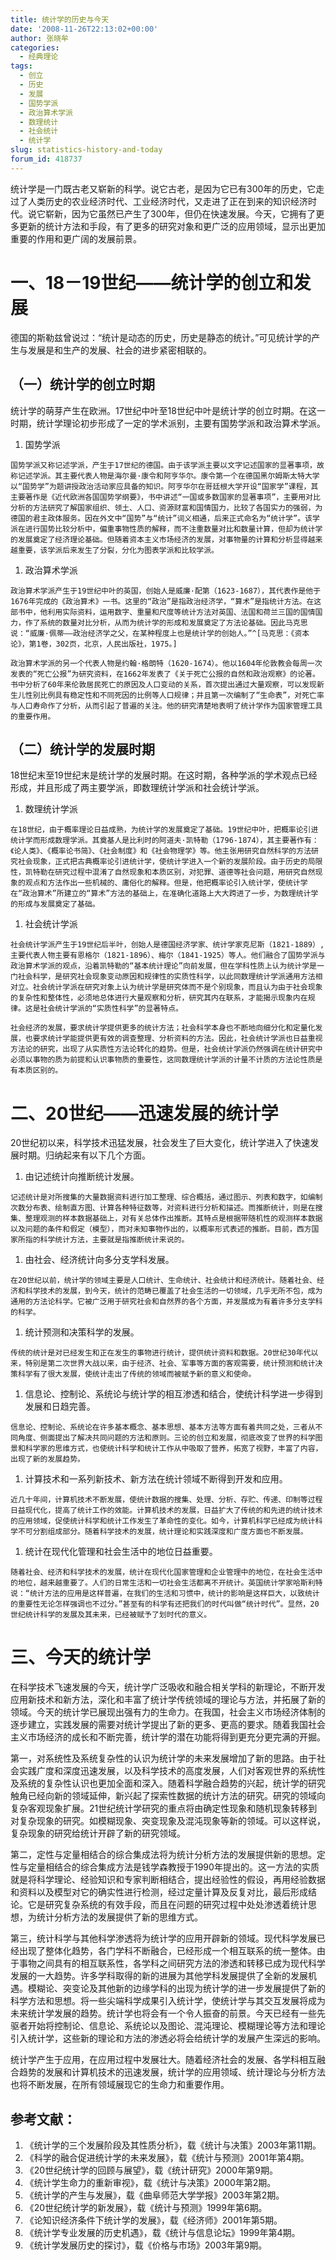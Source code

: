 ```yaml
---
title: 统计学的历史与今天
date: '2008-11-26T22:13:02+00:00'
author: 张晓牟
categories:
  - 经典理论
tags:
  - 创立
  - 历史
  - 发展
  - 国势学派
  - 政治算术学派
  - 数理统计
  - 社会统计
  - 统计学
slug: statistics-history-and-today
forum_id: 418737
---
```


统计学是一门既古老又崭新的科学。说它古老，是因为它已有300年的历史，它走过了人类历史的农业经济时代、工业经济时代，又走进了正在到来的知识经济时代。说它崭新，因为它虽然已产生了300年，但仍在快速发展。今天，它拥有了更多更新的统计方法和手段，有了更多的研究对象和更广泛的应用领域，显示出更加重要的作用和更广阔的发展前景。<!--more-->

# 一、18－19世纪——统计学的创立和发展

德国的斯勒兹曾说过：“统计是动态的历史，历史是静态的统计。”可见统计学的产生与发展是和生产的发展、社会的进步紧密相联的。

## （一）统计学的创立时期

统计学的萌芽产生在欧洲。17世纪中叶至18世纪中叶是统计学的创立时期。在这一时期，统计学理论初步形成了一定的学术派别，主要有国势学派和政治算术学派。

  1. 国势学派

    国势学派又称记述学派，产生于17世纪的德国。由于该学派主要以文字记述国家的显著事项，故称记述学派。其主要代表人物是海尔曼·康令和阿亨华尔。康令第一个在德国黑尔姆斯太特大学以“国势学”为题讲授政治活动家应具备的知识。阿亨华尔在哥廷根大学开设“国家学”课程，其主要著作是《近代欧洲各国国势学纲要》，书中讲述“一国或多数国家的显著事项”，主要用对比分析的方法研究了解国家组织、领土、人口、资源财富和国情国力，比较了各国实力的强弱，为德国的君主政体服务。因在外文中“国势”与“统计”词义相通，后来正式命名为“统计学”。该学派在进行国势比较分析中，偏重事物性质的解释，而不注重数量对比和数量计算，但却为统计学的发展奠定了经济理论基础。但随着资本主义市场经济的发展，对事物量的计算和分析显得越来越重要，该学派后来发生了分裂，分化为图表学派和比较学派。
  1. 政治算术学派

    政治算术学派产生于19世纪中叶的英国，创始人是威廉·配第（1623-1687），其代表作是他于1676年完成的《政治算术》一书。这里的“政治”是指政治经济学，“算术”是指统计方法。在这部书中，他利用实际资料，运用数字、重量和尺度等统计方法对英国、法国和荷兰三国的国情国力，作了系统的数量对比分析，从而为统计学的形成和发展奠定了方法论基础。因此马克思说：“威廉·佩蒂——政治经济学之父，在某种程度上也是统计学的创始人。”^[马克思：《资本论》，第1卷，302页，北京，人民出版社，1975。]

    政治算术学派的另一个代表人物是约翰·格朗特（1620-1674）。他以1604年伦敦教会每周一次发表的“死亡公报”为研究资料，在1662年发表了《关于死亡公报的自然和政治观察》的论著。书中分析了60年来伦敦居民死亡的原因及人口变动的关系，首次提出通过大量观察，可以发现新生儿性别比例具有稳定性和不同死因的比例等人口规律；并且第一次编制了“生命表”，对死亡率与人口寿命作了分析，从而引起了普遍的关注。他的研究清楚地表明了统计学作为国家管理工具的重要作用。

## （二）统计学的发展时期

18世纪末至19世纪末是统计学的发展时期。在这时期，各种学派的学术观点已经形成，并且形成了两主要学派，即数理统计学派和社会统计学派。

  1. 数理统计学派

    在18世纪，由于概率理论日益成熟，为统计学的发展奠定了基础。19世纪中叶，把概率论引进统计学而形成数理学派。其奠基人是比利时的阿道夫·凯特勒（1796-1874），其主要著作有：《论人类》、《概率论书简》、《社会制度》和《社会物理学》等。他主张用研究自然科学的方法研究社会现象，正式把古典概率论引进统计学，使统计学进入一个新的发展阶段。由于历史的局限性，凯特勒在研究过程中混淆了自然现象和本质区别，对犯罪、道德等社会问题，用研究自然现象的观点和方法作出一些机械的、庸俗化的解释。但是，他把概率论引入统计学，使统计学在“政治算术”所建立的“算术”方法的基础上，在准确化道路上大大跨进了一步，为数理统计学的形成与发展奠定了基础。
  1. 社会统计学派

    社会统计学派产生于19世纪后半叶，创始人是德国经济学家、统计学家克尼斯（1821-1889）,主要代表人物主要有恩格尔（1821-1896）、梅尔（1841-1925）等人。他们融合了国势学派与政治算术学派的观点，沿着凯特勒的“基本统计理论”向前发展，但在学科性质上认为统计学是一门社会科学，是研究社会现象变动原因和规律性的实质性科学，以此同数理统计学派通用方法相对立。社会统计学派在研究对象上认为统计学是研究体而不是个别现象，而且认为由于社会现象的复杂性和整体性，必须地总体进行大量观察和分析，研究其内在联系，才能揭示现象内在规律。这是社会统计学派的“实质性科学”的显著特点。

    社会经济的发展，要求统计学提供更多的统计方法；社会科学本身也不断地向细分化和定量化发展，也要求统计学能提供更有效的调查整理、分析资料的方法。因此，社会统计学派也日益重视方法论的研究，出现了从实质性方法论转化的趋势。但是，社会统计学派仍然强调在统计研究中必须以事物的质为前提和认识事物质的重要性，这同数理统计学派的计量不计质的方法论性质是有本质区别的。

# 二、20世纪——迅速发展的统计学

20世纪初以来，科学技术迅猛发展，社会发生了巨大变化，统计学进入了快速发展时期。归纳起来有以下几个方面。

  1. 由记述统计向推断统计发展。

    记述统计是对所搜集的大量数据资料进行加工整理、综合概括，通过图示、列表和数字，如编制次数分布表、绘制直方图、计算各种特征数等，对资料进行分析和描述。而推断统计，则是在搜集、整理观测的样本数据基础上，对有关总体作出推断。其特点是根据带随机性的观测样本数据以及问题的条件和假定（模型），而对未知事物作出的，以概率形式表述的推断。目前，西方国家所指的科学统计方法，主要就是指推断统计来说的。
  1. 由社会、经济统计向多分支学科发展。

    在20世纪以前，统计学的领域主要是人口统计、生命统计、社会统计和经济统计。随着社会、经济和科学技术的发展，到今天，统计的范畴已覆盖了社会生活的一切领域，几乎无所不包，成为通用的方法论科学。它被广泛用于研究社会和自然界的各个方面，并发展成为有着许多分支学科的科学。
  1. 统计预测和决策科学的发展。

    传统的统计是对已经发生和正在发生的事物进行统计，提供统计资料和数据。20世纪30年代以来，特别是第二次世界大战以来，由于经济、社会、军事等方面的客观需要，统计预测和统计决策科学有了很大发展，使统计走出了传统的领域而被赋予新的意义和使命。
  1. 信息论、控制论、系统论与统计学的相互渗透和结合，使统计科学进一步得到发展和日趋完善。

    信息论、控制论、系统论在许多基本概念、基本思想、基本方法等方面有着共同之处，三者从不同角度、侧面提出了解决共同问题的方法和原则。三论的创立和发展，彻底改变了世界的科学图景和科学家的思维方式，也使统计科学和统计工作从中吸取了营养，拓宽了视野，丰富了内容，出现了新的发展趋势。
  1. 计算技术和一系列新技术、新方法在统计领域不断得到开发和应用。

    近几十年间，计算机技术不断发展，使统计数据的搜集、处理、分析、存贮、传递、印制等过程日益现代化，提高了统计工作的效能。计算机技术的发展，日益扩大了传统的和先进的统计技术的应用领域，促使统计科学和统计工作发生了革命性的变化。如今，计算机科学已经成为统计科学不可分割组成部分。随着科学技术的发展，统计理论和实践深度和广度方面也不断发展。
  1. 统计在现代化管理和社会生活中的地位日益重要。

    随着社会、经济和科学技术的发展，统计在现代化国家管理和企业管理中的地位，在社会生活中的地位，越来越重要了。人们的日常生活和一切社会生活都离不开统计。英国统计学家哈斯利特说：“统计方法的应用是这样普遍，在我们的生活和习惯中，统计的影响是这样巨大，以致统计的重要性无论怎样强调也不过分。”甚至有的科学有还把我们的时代叫做“统计时代”。显然，20世纪统计科学的发展及其未来，已经被赋予了划时代的意义。

# 三、今天的统计学

在科学技术飞速发展的今天，统计学广泛吸收和融合相关学科的新理论，不断开发应用新技术和新方法，深化和丰富了统计学传统领域的理论与方法，并拓展了新的领域。今天的统计学已展现出强有力的生命力。在我国，社会主义市场经济体制的逐步建立，实践发展的需要对统计学提出了新的更多、更高的要求。随着我国社会主义市场经济的成长和不断完善，统计学的潜在功能将得到更充分更完满的开掘。

第一，对系统性及系统复杂性的认识为统计学的未来发展增加了新的思路。由于社会实践广度和深度迅速发展，以及科学技术的高度发展，人们对客观世界的系统性及系统的复杂性认识也更加全面和深入。随着科学融合趋势的兴起，统计学的研究触角已经向新的领域延伸，新兴起了探索性数据的统计方法的研究。研究的领域向复杂客观现象扩展。21世纪统计学研究的重点将由确定性现象和随机现象转移到对复杂现象的研究。如模糊现象、突变现象及混沌现象等新的领域。可以这样说，复杂现象的研究给统计开辟了新的研究领域。

第二，定性与定量相结合的综合集成法将为统计分析方法的发展提供新的思想。定性与定量相结合的综合集成方法是钱学森教授于1990年提出的。这一方法的实质就是将科学理论、经验知识和专家判断相结合，提出经验性的假设，再用经验数据和资料以及模型对它的确实性进行检测，经过定量计算及反复对比，最后形成结论。它是研究复杂系统的有效手段，而且在问题的研究过程中处处渗透着统计思想，为统计分析方法的发展提供了新的思维方式。

第三，统计科学与其他科学渗透将为统计学的应用开辟新的领域。现代科学发展已经出现了整体化趋势，各门学科不断融合，已经形成一个相互联系的统一整体。由于事物之间具有的相互联系性，各学科之间研究方法的渗透和转移已成为现代科学发展的一大趋势。许多学科取得的新的进展为其他学科发展提供了全新的发展机遇。模糊论、突变论及其他新的边缘学科的出现为统计学的进一步发展提供了新的科学方法和思想。将一些尖端科学成果引入统计学，使统计学与其交互发展将成为未来统计学发展的趋势。统计学也将会有一个令人振奋的前景。今天已经有一些先驱者开始将控制论、信息论、系统论以及图论、混沌理论、模糊理论等方法和理论引入统计学，这些新的理论和方法的渗透必将会给统计学的发展产生深远的影响。

统计学产生于应用，在应用过程中发展壮大。随着经济社会的发展、各学科相互融合趋势的发展和计算机技术的迅速发展，统计学的应用领域、统计理论与分析方法也将不断发展，在所有领域展现它的生命力和重要作用。

## 参考文献：

  1. 《统计学的三个发展阶段及其性质分析》，载《统计与决策》2003年第11期。
  1. 《科学的融合促进统计学的未来发展》，载《统计与预测》2001年第4期。
  1. 《20世纪统计学的回顾与展望》，载《统计研究》2000年第9期。
  1. 《统计学生命力的重新审视》，载《统计与决策》2000年第2期。
  1. 《统计学的产生与发展》，载《曲阜师范大学学报》2003年第2期。
  1. 《20世纪统计学的新发展》，载《统计与预测》1999年第6期。
  1. 《论知识经济条件下统计学的发展》，载《经济师》2001年第5期。
  1. 《统计学专业发展的历史机遇》，载《统计与信息论坛》1999年第4期。
  1. 《统计学发展历史的探讨》，载《价格与市场》2003年第9期。
 
